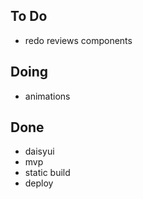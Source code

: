 ## To Do

- redo reviews components

## Doing

- animations

## Done

- daisyui
- mvp
- static build
- deploy
